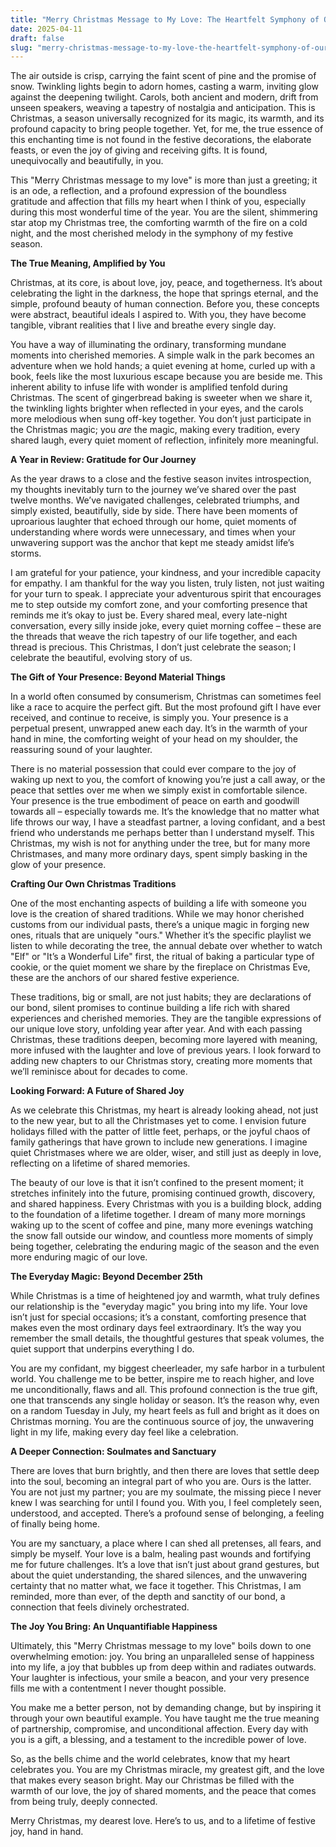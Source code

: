 ```yaml
---
title: "Merry Christmas Message to My Love: The Heartfelt Symphony of Our Shared Season"
date: 2025-04-11
draft: false
slug: "merry-christmas-message-to-my-love-the-heartfelt-symphony-of-our-shared-season" 
---
```


The air outside is crisp, carrying the faint scent of pine and the promise of snow. Twinkling lights begin to adorn homes, casting a warm, inviting glow against the deepening twilight. Carols, both ancient and modern, drift from unseen speakers, weaving a tapestry of nostalgia and anticipation. This is Christmas, a season universally recognized for its magic, its warmth, and its profound capacity to bring people together. Yet, for me, the true essence of this enchanting time is not found in the festive decorations, the elaborate feasts, or even the joy of giving and receiving gifts. It is found, unequivocally and beautifully, in you.

This "Merry Christmas message to my love" is more than just a greeting; it is an ode, a reflection, and a profound expression of the boundless gratitude and affection that fills my heart when I think of you, especially during this most wonderful time of the year. You are the silent, shimmering star atop my Christmas tree, the comforting warmth of the fire on a cold night, and the most cherished melody in the symphony of my festive season.

**The True Meaning, Amplified by You**

Christmas, at its core, is about love, joy, peace, and togetherness. It’s about celebrating the light in the darkness, the hope that springs eternal, and the simple, profound beauty of human connection. Before you, these concepts were abstract, beautiful ideals I aspired to. With you, they have become tangible, vibrant realities that I live and breathe every single day.

You have a way of illuminating the ordinary, transforming mundane moments into cherished memories. A simple walk in the park becomes an adventure when we hold hands; a quiet evening at home, curled up with a book, feels like the most luxurious escape because you are beside me. This inherent ability to infuse life with wonder is amplified tenfold during Christmas. The scent of gingerbread baking is sweeter when we share it, the twinkling lights brighter when reflected in your eyes, and the carols more melodious when sung off-key together. You don’t just participate in the Christmas magic; you *are* the magic, making every tradition, every shared laugh, every quiet moment of reflection, infinitely more meaningful.

**A Year in Review: Gratitude for Our Journey**

As the year draws to a close and the festive season invites introspection, my thoughts inevitably turn to the journey we’ve shared over the past twelve months. We’ve navigated challenges, celebrated triumphs, and simply existed, beautifully, side by side. There have been moments of uproarious laughter that echoed through our home, quiet moments of understanding where words were unnecessary, and times when your unwavering support was the anchor that kept me steady amidst life’s storms.

I am grateful for your patience, your kindness, and your incredible capacity for empathy. I am thankful for the way you listen, truly listen, not just waiting for your turn to speak. I appreciate your adventurous spirit that encourages me to step outside my comfort zone, and your comforting presence that reminds me it’s okay to just be. Every shared meal, every late-night conversation, every silly inside joke, every quiet morning coffee – these are the threads that weave the rich tapestry of our life together, and each thread is precious. This Christmas, I don’t just celebrate the season; I celebrate the beautiful, evolving story of us.

**The Gift of Your Presence: Beyond Material Things**

In a world often consumed by consumerism, Christmas can sometimes feel like a race to acquire the perfect gift. But the most profound gift I have ever received, and continue to receive, is simply you. Your presence is a perpetual present, unwrapped anew each day. It’s in the warmth of your hand in mine, the comforting weight of your head on my shoulder, the reassuring sound of your laughter.

There is no material possession that could ever compare to the joy of waking up next to you, the comfort of knowing you’re just a call away, or the peace that settles over me when we simply exist in comfortable silence. Your presence is the true embodiment of peace on earth and goodwill towards all – especially towards me. It’s the knowledge that no matter what life throws our way, I have a steadfast partner, a loving confidant, and a best friend who understands me perhaps better than I understand myself. This Christmas, my wish is not for anything under the tree, but for many more Christmases, and many more ordinary days, spent simply basking in the glow of your presence.

**Crafting Our Own Christmas Traditions**

One of the most enchanting aspects of building a life with someone you love is the creation of shared traditions. While we may honor cherished customs from our individual pasts, there’s a unique magic in forging new ones, rituals that are uniquely "ours." Whether it’s the specific playlist we listen to while decorating the tree, the annual debate over whether to watch "Elf" or "It’s a Wonderful Life" first, the ritual of baking a particular type of cookie, or the quiet moment we share by the fireplace on Christmas Eve, these are the anchors of our shared festive experience.

These traditions, big or small, are not just habits; they are declarations of our bond, silent promises to continue building a life rich with shared experiences and cherished memories. They are the tangible expressions of our unique love story, unfolding year after year. And with each passing Christmas, these traditions deepen, becoming more layered with meaning, more infused with the laughter and love of previous years. I look forward to adding new chapters to our Christmas story, creating more moments that we’ll reminisce about for decades to come.

**Looking Forward: A Future of Shared Joy**

As we celebrate this Christmas, my heart is already looking ahead, not just to the new year, but to all the Christmases yet to come. I envision future holidays filled with the patter of little feet, perhaps, or the joyful chaos of family gatherings that have grown to include new generations. I imagine quiet Christmases where we are older, wiser, and still just as deeply in love, reflecting on a lifetime of shared memories.

The beauty of our love is that it isn’t confined to the present moment; it stretches infinitely into the future, promising continued growth, discovery, and shared happiness. Every Christmas with you is a building block, adding to the foundation of a lifetime together. I dream of many more mornings waking up to the scent of coffee and pine, many more evenings watching the snow fall outside our window, and countless more moments of simply being together, celebrating the enduring magic of the season and the even more enduring magic of our love.

**The Everyday Magic: Beyond December 25th**

While Christmas is a time of heightened joy and warmth, what truly defines our relationship is the "everyday magic" you bring into my life. Your love isn’t just for special occasions; it’s a constant, comforting presence that makes even the most ordinary days feel extraordinary. It’s the way you remember the small details, the thoughtful gestures that speak volumes, the quiet support that underpins everything I do.

You are my confidant, my biggest cheerleader, my safe harbor in a turbulent world. You challenge me to be better, inspire me to reach higher, and love me unconditionally, flaws and all. This profound connection is the true gift, one that transcends any single holiday or season. It’s the reason why, even on a random Tuesday in July, my heart feels as full and bright as it does on Christmas morning. You are the continuous source of joy, the unwavering light in my life, making every day feel like a celebration.

**A Deeper Connection: Soulmates and Sanctuary**

There are loves that burn brightly, and then there are loves that settle deep into the soul, becoming an integral part of who you are. Ours is the latter. You are not just my partner; you are my soulmate, the missing piece I never knew I was searching for until I found you. With you, I feel completely seen, understood, and accepted. There’s a profound sense of belonging, a feeling of finally being home.

You are my sanctuary, a place where I can shed all pretenses, all fears, and simply be myself. Your love is a balm, healing past wounds and fortifying me for future challenges. It’s a love that isn’t just about grand gestures, but about the quiet understanding, the shared silences, and the unwavering certainty that no matter what, we face it together. This Christmas, I am reminded, more than ever, of the depth and sanctity of our bond, a connection that feels divinely orchestrated.

**The Joy You Bring: An Unquantifiable Happiness**

Ultimately, this "Merry Christmas message to my love" boils down to one overwhelming emotion: joy. You bring an unparalleled sense of happiness into my life, a joy that bubbles up from deep within and radiates outwards. Your laughter is infectious, your smile a beacon, and your very presence fills me with a contentment I never thought possible.

You make me a better person, not by demanding change, but by inspiring it through your own beautiful example. You have taught me the true meaning of partnership, compromise, and unconditional affection. Every day with you is a gift, a blessing, and a testament to the incredible power of love.

So, as the bells chime and the world celebrates, know that my heart celebrates you. You are my Christmas miracle, my greatest gift, and the love that makes every season bright. May our Christmas be filled with the warmth of our love, the joy of shared moments, and the peace that comes from being truly, deeply connected.

Merry Christmas, my dearest love. Here’s to us, and to a lifetime of festive joy, hand in hand.